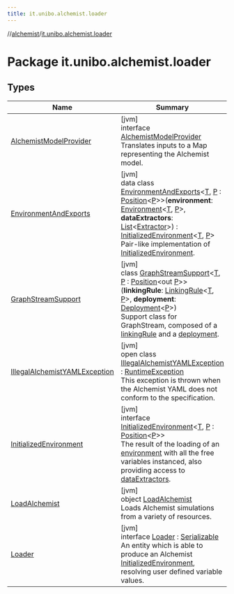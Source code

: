 ```yaml
---
title: it.unibo.alchemist.loader
---
```

//[alchemist](../../index.html)/[it.unibo.alchemist.loader](index.html)



# Package it.unibo.alchemist.loader



## Types


| Name | Summary |
|---|---|
| [AlchemistModelProvider](-alchemist-model-provider/index.html) | [jvm]<br>interface [AlchemistModelProvider](-alchemist-model-provider/index.html)<br>Translates inputs to a Map representing the Alchemist model. |
| [EnvironmentAndExports](-environment-and-exports/index.html) | [jvm]<br>data class [EnvironmentAndExports](-environment-and-exports/index.html)<[T](-environment-and-exports/index.html), [P](-environment-and-exports/index.html) : [Position](../it.unibo.alchemist.model.interfaces/-position/index.html)<[P](-environment-and-exports/index.html)>>(**environment**: [Environment](../it.unibo.alchemist.model.interfaces/-environment/index.html)<[T](-environment-and-exports/index.html), [P](-environment-and-exports/index.html)>, **dataExtractors**: [List](https://kotlinlang.org/api/latest/jvm/stdlib/kotlin.collections/-list/index.html)<[Extractor](../it.unibo.alchemist.loader.export/-extractor/index.html)>) : [InitializedEnvironment](-initialized-environment/index.html)<[T](-environment-and-exports/index.html), [P](-environment-and-exports/index.html)> <br>Pair-like implementation of [InitializedEnvironment](-initialized-environment/index.html). |
| [GraphStreamSupport](-graph-stream-support/index.html) | [jvm]<br>class [GraphStreamSupport](-graph-stream-support/index.html)<[T](-graph-stream-support/index.html), [P](-graph-stream-support/index.html) : [Position](../it.unibo.alchemist.model.interfaces/-position/index.html)<out [P](-graph-stream-support/index.html)>>(**linkingRule**: [LinkingRule](../it.unibo.alchemist.model.interfaces/-linking-rule/index.html)<[T](-graph-stream-support/index.html), [P](-graph-stream-support/index.html)>, **deployment**: [Deployment](../it.unibo.alchemist.loader.deployments/-deployment/index.html)<[P](-graph-stream-support/index.html)>)<br>Support class for GraphStream, composed of a [linkingRule](-graph-stream-support/linking-rule.html) and a [deployment](-graph-stream-support/deployment.html). |
| [IllegalAlchemistYAMLException](-illegal-alchemist-y-a-m-l-exception/index.html) | [jvm]<br>open class [IllegalAlchemistYAMLException](-illegal-alchemist-y-a-m-l-exception/index.html) : [RuntimeException](https://docs.oracle.com/javase/8/docs/api/java/lang/RuntimeException.html)<br>This exception is thrown when the Alchemist YAML does not conform to the specification. |
| [InitializedEnvironment](-initialized-environment/index.html) | [jvm]<br>interface [InitializedEnvironment](-initialized-environment/index.html)<[T](-initialized-environment/index.html), [P](-initialized-environment/index.html) : [Position](../it.unibo.alchemist.model.interfaces/-position/index.html)<[P](-initialized-environment/index.html)>><br>The result of the loading of an [environment](-initialized-environment/environment.html) with all the free variables instanced, also providing access to [dataExtractors](-initialized-environment/data-extractors.html). |
| [LoadAlchemist](-load-alchemist/index.html) | [jvm]<br>object [LoadAlchemist](-load-alchemist/index.html)<br>Loads Alchemist simulations from a variety of resources. |
| [Loader](-loader/index.html) | [jvm]<br>interface [Loader](-loader/index.html) : [Serializable](https://docs.oracle.com/javase/8/docs/api/java/io/Serializable.html)<br>An entity which is able to produce an Alchemist [InitializedEnvironment](-initialized-environment/index.html), resolving user defined variable values. |

